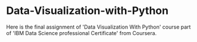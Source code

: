 # Data-Visualization-with-Python
Here is the final assignment of 'Data Visualization With Python' course part of 'IBM Data Science professional Certificate' from Coursera.

